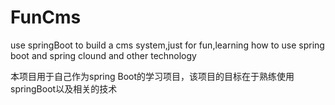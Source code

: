 # FunCms
use springBoot to build a cms system,just for fun,learning how to use spring boot and spring clound and other technology

本项目用于自己作为spring Boot的学习项目，该项目的目标在于熟练使用springBoot以及相关的技术